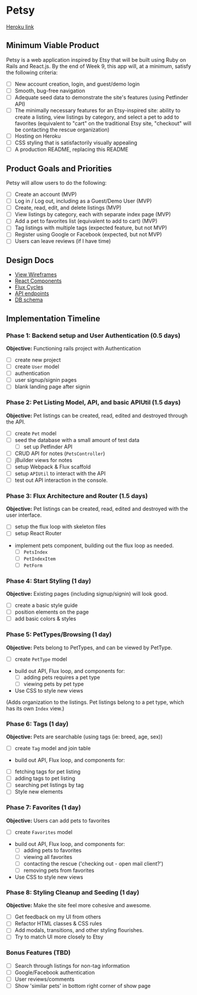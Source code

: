 # Petsy

[Heroku link][heroku]

[heroku]: http://www.herokuapp.com

## Minimum Viable Product

Petsy is a web application inspired by Etsy that will be built using Ruby on Rails and React.js.  By the end of Week 9, this app will, at a minimum, satisfy the following criteria:

- [ ] New account creation, login, and guest/demo login
- [ ] Smooth, bug-free navigation
- [ ] Adequate seed data to demonstrate the site's features (using Petfinder API)
- [ ] The minimally necessary features for an Etsy-inspired site: ability to create a listing, view listings by category, and select a pet to add to favorites (equivalent to "cart" on the traditional Etsy site, "checkout" will be contacting the rescue organization)
- [ ] Hosting on Heroku
- [ ] CSS styling that is satisfactorily visually appealing
- [ ] A production README, replacing this README

## Product Goals and Priorities

Petsy will allow users to do the following:

<!-- This is a Markdown checklist. Use it to keep track of your
progress. Put an x between the brackets for a checkmark: [x] -->

- [ ] Create an account (MVP)
- [ ] Log in / Log out, including as a Guest/Demo User (MVP)
- [ ] Create, read, edit, and delete listings (MVP)
- [ ] View listings by category, each with separate index page (MVP)
- [ ] Add a pet to favorites list (equivalent to add to cart) (MVP)
- [ ] Tag listings with multiple tags (expected feature, but not MVP)
- [ ] Register using Google or Facebook (expected, but not MVP)
- [ ] Users can leave reviews (if I have time)

## Design Docs
* [View Wireframes][views]
* [React Components][components]
* [Flux Cycles][flux-cycles]
* [API endpoints][api-endpoints]
* [DB schema][schema]

[views]: ./docs/views.md
[components]: ./docs/components.md
[flux-cycles]: ./docs/flux-cycles.md
[api-endpoints]: ./docs/api-endpoints.md
[schema]: ./docs/schema.md

## Implementation Timeline

### Phase 1: Backend setup and User Authentication (0.5 days)

**Objective:** Functioning rails project with Authentication

- [ ] create new project
- [ ] create `User` model
- [ ] authentication
- [ ] user signup/signin pages
- [ ] blank landing page after signin

### Phase 2: Pet Listing Model, API, and basic APIUtil (1.5 days)

**Objective:** Pet listings can be created, read, edited and destroyed through the API.

- [ ] create `Pet` model
- [ ] seed the database with a small amount of test data
  - [ ] set up Petfinder API
- [ ] CRUD API for notes (`PetsController`)
- [ ] jBuilder views for notes
- [ ] setup Webpack & Flux scaffold
- [ ] setup `APIUtil` to interact with the API
- [ ] test out API interaction in the console.

### Phase 3: Flux Architecture and Router (1.5 days)

**Objective:** Pet listings can be created, read, edited and destroyed with the user interface.

- [ ] setup the flux loop with skeleton files
- [ ] setup React Router
- implement pets component, building out the flux loop as needed.
  - [ ] `PetsIndex`
  - [ ] `PetIndexItem`
  - [ ] `PetForm`

### Phase 4: Start Styling (1 day)

**Objective:** Existing pages (including signup/signin) will look good.

- [ ] create a basic style guide
- [ ] position elements on the page
- [ ] add basic colors & styles

### Phase 5: PetTypes/Browsing (1 day)

**Objective:** Pets belong to PetTypes, and can be viewed by PetType.

- [ ] create `PetType` model
- build out API, Flux loop, and components for:
  - [ ] adding pets requires a pet type
  - [ ] viewing pets by pet type
- Use CSS to style new views

(Adds organization to the listings. Pet listings belong to a pet type,
which has its own `Index` view.)

### Phase 6: Tags (1 day)

**Objective:** Pets are searchable (using tags (ie: breed, age, sex))

- [ ] create `Tag` model and join table
- build out API, Flux loop, and components for:
- [ ] fetching tags for pet listing
- [ ] adding tags to pet listing
- [ ] searching pet listings by tag
- [ ] Style new elements

### Phase 7: Favorites (1 day)

**Objective:** Users can add pets to favorites

- [ ] create `Favorites` model
- build out API, Flux loop, and components for:
  - [ ] adding pets to favorites
  - [ ] viewing all favorites
  - [ ] contacting the rescue ('checking out - open mail client?')
  - [ ] removing pets from favorites
- Use CSS to style new views


### Phase 8: Styling Cleanup and Seeding (1 day)

**Objective:** Make the site feel more cohesive and awesome.

- [ ] Get feedback on my UI from others
- [ ] Refactor HTML classes & CSS rules
- [ ] Add modals, transitions, and other styling flourishes.
- [ ] Try to match UI more closely to Etsy

### Bonus Features (TBD)
- [ ] Search through listings for non-tag information
- [ ] Google/Facebook authentication
- [ ] User reviews/comments
- [ ] Show 'similar pets' in bottom right corner of show page

[phase-one]: ./docs/phases/phase1.md
[phase-two]: ./docs/phases/phase2.md
[phase-three]: ./docs/phases/phase3.md
[phase-four]: ./docs/phases/phase4.md
[phase-five]: ./docs/phases/phase5.md
